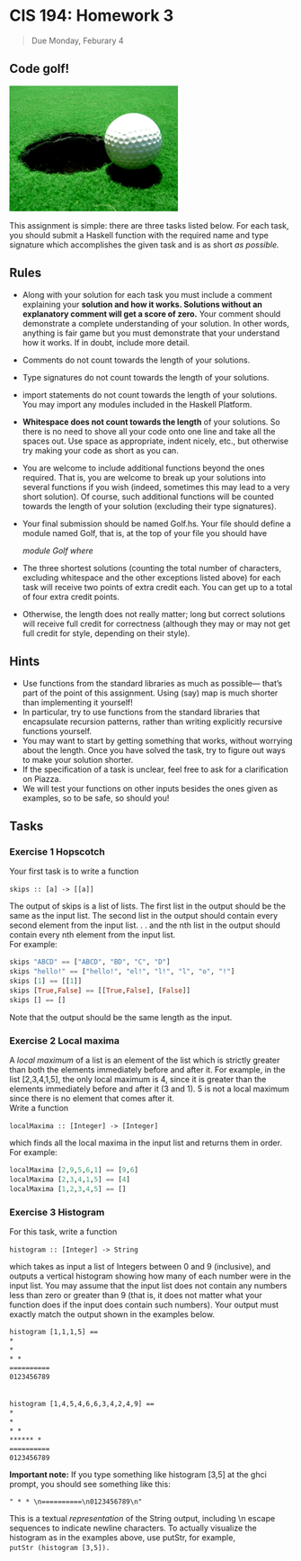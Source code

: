 # CIS 194: Homework 3

> Due Monday, Feburary 4


##  Code golf!

<img src="../images/golf.png" width="300px" />

This assignment is simple: there are three tasks listed below. For each task, you should submit a Haskell function with the required name and type signature which accomplishes the given task and is as short *as possible.*

## Rules

- Along with your solution for each task you must include a comment explaining your **solution and how it works. Solutions without an explanatory comment will get a score of zero.** Your comment should demonstrate a complete understanding of your solution. In other words, anything is fair game but you must demonstrate that your understand how it works. If in doubt, include more detail.

- Comments do not count towards the length of your solutions.
- Type signatures do not count towards the length of your solutions.
- import statements do not count towards the length of your solutions. You may import any modules included in the Haskell
Platform.
- **Whitespace does not count towards the length** of your solutions.
So there is no need to shove all your code onto one line and take
all the spaces out. Use space as appropriate, indent nicely, etc., but otherwise try making your code as short as you can.
- You are welcome to include additional functions beyond the ones
required. That is, you are welcome to break up your solutions into
several functions if you wish (indeed, sometimes this may lead to
a very short solution). Of course, such additional functions will be counted towards the length of your solution (excluding their type signatures).
- Your final submission should be named Golf.hs. Your file should
define a module named Golf, that is, at the top of your file you
should have 

    *module Golf where*

- The three shortest solutions (counting the total number of characters, excluding whitespace and the other exceptions listed above) for each task will receive two points of extra credit each. You can get up to a total of four extra credit points.
- Otherwise, the length does not really matter; long but correct
solutions will receive full credit for correctness (although they may or may not get full credit for style, depending on their style).

## Hints

- Use functions from the standard libraries as much as possible—
that’s part of the point of this assignment. Using (say) map is much shorter than implementing it yourself!
- In particular, try to use functions from the standard libraries that encapsulate recursion patterns, rather than writing explicitly recursive functions yourself.
- You may want to start by getting something that works, without
worrying about the length. Once you have solved the task, try to
figure out ways to make your solution shorter.
- If the specification of a task is unclear, feel free to ask for a clarification on Piazza.
- We will test your functions on other inputs besides the ones given as examples, so to be safe, so should you!

## Tasks

### Exercise 1 Hopscotch
Your first task is to write a function

`skips :: [a] -> [[a]]`

The output of skips is a list of lists. The first list in the output should be the same as the input list. The second list in the output should contain every second element from the input list. . . and the nth list in the output should contain every nth element from the input list.  
For example:

```haskell
skips "ABCD" == ["ABCD", "BD", "C", "D"]
skips "hello!" == ["hello!", "el!", "l!", "l", "o", "!"]
skips [1] == [[1]]
skips [True,False] == [[True,False], [False]]
skips [] == []
```

Note that the output should be the same length as the input.

### Exercise 2 Local maxima
A _local maximum_ of a list is an element of the list which is strictly greater than both the elements immediately before and after it. For example, in the list [2,3,4,1,5], the only local maximum is 4, since it is greater than the elements immediately before and after it (3 and 1). 5 is not a local maximum since there is no element that comes after it.  
Write a function

`localMaxima :: [Integer] -> [Integer]`

which finds all the local maxima in the input list and returns them in order.  
For example:

```haskell
localMaxima [2,9,5,6,1] == [9,6]
localMaxima [2,3,4,1,5] == [4]
localMaxima [1,2,3,4,5] == []
```

### Exercise 3 Histogram

For this task, write a function

`histogram :: [Integer] -> String`

which takes as input a list of Integers between 0 and 9 (inclusive), and outputs a vertical histogram showing how many of each number were in the input list. You may assume that the input list does not contain any numbers less than zero or greater than 9 (that is, it does not matter what your function does if the input does contain such numbers). Your output must exactly match the output shown in the examples below.

```
histogram [1,1,1,5] ==
*
*
* *
==========
0123456789


histogram [1,4,5,4,6,6,3,4,2,4,9] ==
*
*
* *
****** *
==========
0123456789
```

**Important note:** If you type something like histogram [3,5] at the ghci prompt, you should see something like this:

```
" * * \n==========\n0123456789\n"
```

This is a textual _representation_ of the String output, including \n escape sequences to indicate newline characters. To actually visualize the histogram as in the examples above, use putStr, for example,  
`putStr (histogram [3,5]).`